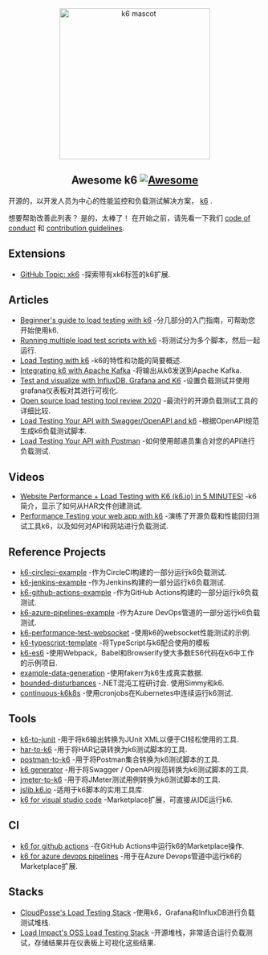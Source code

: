 <div class="github-widget" data-repo="k6io/awesome-k6"></div>
<script async src="https://pagead2.googlesyndication.com/pagead/js/adsbygoogle.js"></script><ins class="adsbygoogle" style="display:block" data-ad-client="ca-pub-6890694312814945" data-ad-slot="5473692530" data-ad-format="auto"  data-full-width-responsive="true"></ins><script>(adsbygoogle = window.adsbygoogle || []).push({});</script>
<div align="center">
  <a href="https://k6.io/">
    <img src="https://raw.githubusercontent.com/k6io/awesome-k6/master/assets/bert.png" alt="k6 mascot" width="300px">
  </a>

<!--lint disable awesome-heading-->
## Awesome k6 [![Awesome](https://awesome.re/badge.svg)](https://awesome.re)
<!--lint enable awesome-heading-->

</div>

开源的，以开发人员为中心的性能监控和负载测试解决方案， <a href="https://k6.io/">k6</a> .


想要帮助改善此列表？ 是的，太棒了！ 在开始之前，请先看一下我们 [code of conduct](https://github.com/k6io/awesome-k6/blob/master/code_of_conduct.md) 和 [contribution guidelines](https://github.com/k6io/awesome-k6/blob/master/contributing.md).



## Extensions
- [GitHub Topic: xk6](https://github.com/topics/xk6) -探索带有xk6标签的k6扩展.

## Articles

- [Beginner's guide to load testing with k6](https://mostafa.dev/blog/beginner-s-guide-to-load-testing-with-k6-part-1) -分几部分的入门指南，可帮助您开始使用k6.
- [Running multiple load test scripts with k6](https://medium.com/@trannguyenhung011086/run-multi-load-test-scripts-with-k6-3dc57e8e26e2) -将测试分为多个脚本，然后一起运行.
- [Load Testing with k6](https://medium.com/@dan.ryan.emmons/qa-load-testing-with-k6-io-c11c2afced04) -k6的特性和功能的简要概述.
- [Integrating k6 with Apache Kafka](https://mostafa.dev/blog/integrating-k6-with-apache-kafka) -将输出从k6发送到Apache Kafka.
- [Test and visualize with InfluxDB, Grafana and K6](https://medium.com/@naoko.reeves/load-test-with-k6-and-visualize-with-influxdb-and-grafana-c6097a6f6d0a) -设置负载测试并使用grafana仪表板对其进行可视化.
- [Open source load testing tool review 2020](https://k6.io/blog/comparing-best-open-source-load-testing-tools) -最流行的开源负载测试工具的详细比较.
- [Load Testing Your API with Swagger/OpenAPI and k6](https://mostafa.dev/blog/load-testing-your-api-with-swagger-openapi-and-k6) -根据OpenAPI规范生成k6负载测试脚本.
- [Load Testing Your API with Postman](https://mostafa.dev/blog/load-testing-your-api-with-postman) -如何使用邮递员集合对您的API进行负载测试.

## Videos

- [Website Performance + Load Testing with K6 (k6.io) in 5 MINUTES!](https://www.youtube.com/watch?v=brasMBAezJY) -k6简介，显示了如何从HAR文件创建测试.
- [Performance Testing your web app with k6](https://www.youtube.com/watch?v=Hu1K2ZGJ_K4) -演练了开源负载和性能回归测试工具k6，以及如何对API和网站进行负载测试.

## Reference Projects

- [k6-circleci-example](https://github.com/loadimpact/k6-circleci-example) -作为CircleCI构建的一部分运行k6负载测试.
- [k6-jenkins-example](https://github.com/loadimpact/k6-jenkins-example) -作为Jenkins构建的一部分运行k6负载测试.
- [k6-github-actions-example](https://github.com/loadimpact/k6-github-actions-example) -作为GitHub Actions构建的一部分运行k6负载测试.
- [k6-azure-pipelines-example](https://github.com/loadimpact/k6-azure-pipelines-example) -作为Azure DevOps管道的一部分运行k6负载测试.
- [k6-performance-test-websocket](https://github.com/Julianhm9612/k6-performance-test-websocket) -使用k6的websocket性能测试的示例.
- [k6-typescript-template](https://github.com/k6io/template-typescript) -将TypeScript与k6配合使用的模板
- [k6-es6](https://github.com/MStoykov/k6-es6) -使用Webpack，Babel和Browserify使大多数ES6代码在k6中工作的示例项目.
- [example-data-generation](https://github.com/k6io/example-data-generation) -使用fakerr为k6生成真实数据.
- [bounded-disturbances](https://github.com/bjartwolf/bounded-disturbances)  -.NET混沌工程研讨会. 使用Simmy和k6.
- [continuous-k6k8s](https://github.com/lreimer/continuous-k6k8s) -使用cronjobs在Kubernetes中连续运行k6测试.

## Tools

- [k6-to-junit](https://github.com/Mattihew/k6-to-junit) -用于将k6输出转换为JUnit XML以便于CI轻松使用的工具.
- [har-to-k6](https://github.com/loadimpact/har-to-k6) -用于将HAR记录转换为k6测试脚本的工具.
- [postman-to-k6](https://github.com/loadimpact/postman-to-k6) -用于将Postman集合转换为k6测试脚本的工具.
- [k6 generator](https://github.com/OpenAPITools/openapi-generator) -用于将Swagger / OpenAPI规范转换为k6测试脚本的工具.
- [jmeter-to-k6](https://github.com/loadimpact/jmeter-to-k6) -用于将JMeter测试用例转换为k6测试脚本的工具.
- [jslib.k6.io](https://jslib.k6.io/) -适用于k6脚本的实用工具库.
- [k6 for visual studio code](https://marketplace.visualstudio.com/items?itemName=k6.k6&ssr=false#overview) -Marketplace扩展，可直接从IDE运行k6.

## CI
- [k6 for github actions](https://github.com/marketplace/actions/k6-load-test) -在GitHub Actions中运行k6的Marketplace操作.
- [k6 for azure devops pipelines](https://marketplace.visualstudio.com/items?itemName=k6.k6-load-test) -用于在Azure Devops管道中运行k6的Marketplace扩展.

## Stacks

- [CloudPosse's Load Testing Stack](https://github.com/cloudposse/load-testing) -使用k6，Grafana和InfluxDB进行负载测试堆栈.
- [Load Impact's OSS Load Testing Stack](https://github.com/loadimpact/open-source-load-testing-stack) -开源堆栈，非常适合运行负载测试，存储结果并在仪表板上可视化这些结果.
